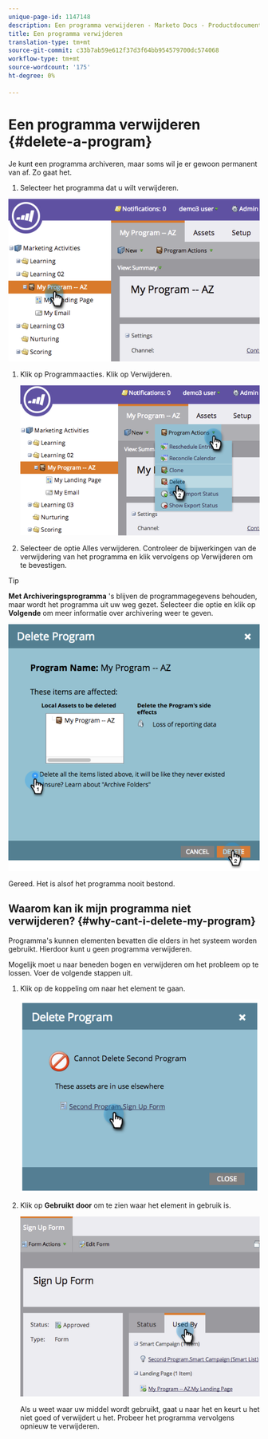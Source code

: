 ```yaml
---
unique-page-id: 1147148
description: Een programma verwijderen - Marketo Docs - Productdocumentatie
title: Een programma verwijderen
translation-type: tm+mt
source-git-commit: c33b7ab59e612f37d3f64bb954579700dc574068
workflow-type: tm+mt
source-wordcount: '175'
ht-degree: 0%

---
```



# Een programma verwijderen {#delete-a-program}

Je kunt een programma archiveren, maar soms wil je er gewoon permanent van af. Zo gaat het.

1. Selecteer het programma dat u wilt verwijderen.

![](assets/image2014-9-23-15-3a40-3a57.png)

1. Klik op Programmaacties. Klik op Verwijderen.

   ![](assets/image2014-9-23-15-3a41-3a11.png)

1. Selecteer de optie Alles verwijderen. Controleer de bijwerkingen van de verwijdering van het programma en klik vervolgens op Verwijderen om te bevestigen.

>[!TIP]
>
>**Met Archiveringsprogramma** &#39;s blijven de programmagegevens behouden, maar wordt het programma uit uw weg gezet. Selecteer die optie en klik op **Volgende** om meer informatie over archivering weer te geven.

![](assets/2017-05-05-15-04-15.png)

Gereed. Het is alsof het programma nooit bestond.

## Waarom kan ik mijn programma niet verwijderen? {#why-cant-i-delete-my-program}

Programma&#39;s kunnen elementen bevatten die elders in het systeem worden gebruikt. Hierdoor kunt u geen programma verwijderen.

Mogelijk moet u naar beneden bogen en verwijderen om het probleem op te lossen. Voer de volgende stappen uit.

1. Klik op de koppeling om naar het element te gaan.

   ![](assets/image2014-9-23-15-3a42-3a10.png)

1. Klik op **Gebruikt** **door** om te zien waar het element in gebruik is.

   ![](assets/image2014-9-23-15-3a42-3a57.png)

   Als u weet waar uw middel wordt gebruikt, gaat u naar het en keurt u het niet goed of verwijdert u het. Probeer het programma vervolgens opnieuw te verwijderen.

